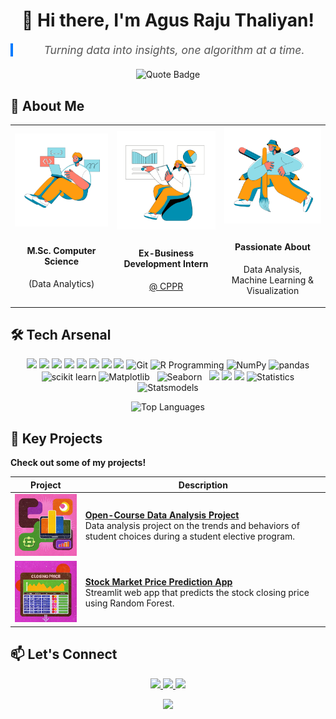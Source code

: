 <h1 align="center">👋 Hi there, I'm Agus Raju Thaliyan!</h1>
<link rel="stylesheet" href="styles.css">

<div align="center">
  <blockquote style="font-size: 1.25em; font-style: italic; color: #555; max-width: 600px; border-left: 4px solid #007bff; padding-left: 16px; margin: 20px auto;">
    Turning data into insights, one algorithm at a time.
  </blockquote>
  
  <img src="https://img.shields.io/badge/-Turning%20data%20into%20insights%2C%20one%20algorithm%20at%20a%20time.-blue?style=for-the-badge&labelColor=black" alt="Quote Badge">
</div>


## 🚀 About Me

<div align="center" class="responsive-image">
  <table>
    <tr>
      <td align="center" width="200">
        <div style="font-size: 40px;"><img src="Resources\Coding 8.png"  ></div>
        <h4>M.Sc. Computer Science</h4> 
        <p>(Data Analytics)</p>
      </td>
      <td align="center" width="200">
        <div style="font-size: 40px;">  <img src="Resources\Analyst.png">
</div>
        <h4>Ex-Business Development Intern </h4>
        <p><a href="https://www.cppr.in/" target="_blank">@ CPPR</a></p>
      </td>
      <td align="center" width="200">
        <div style="font-size: 40px;"><img src="Resources\Artist.png"  ></div>
        <h4>Passionate About</h4>
        <p>Data Analysis,<br>Machine Learning &<br>Visualization</p>
      </td>
    </tr>
  </table>
</div>

## 🛠️ Tech Arsenal

<p align="center">
  <img src="https://img.shields.io/badge/Python-3670A0?style=for-the-badge&logo=python&logoColor=white" />
  <img src="https://img.shields.io/badge/SQL-F80000?style=for-the-badge&logo=oracle&logoColor=white" /> 
  <img src="https://img.shields.io/badge/Data%20Analysis-4CAF50?style=for-the-badge&logo=tableau&logoColor=white" />
  <img src="https://img.shields.io/badge/C%20Programming-FFC107?style=for-the-badge&logo=c&logoColor=white" />
  <img src="https://img.shields.io/badge/Figma-C5CAE9?style=for-the-badge&logo=figma&logoColor=white" />
  <img src="https://img.shields.io/badge/Power%20BI-FFEB3B?style=for-the-badge&logo=power-bi&logoColor=white" />
  <img src="https://img.shields.io/badge/Excel-007BFF?style=for-the-badge&logo=microsoft-excel&logoColor=white" />
  <img src="https://img.shields.io/badge/Canva-E91E63?style=for-the-badge&logo=canva&logoColor=white" />
  <img src="https://img.shields.io/badge/Git-2C3E55?style=for-the-badge&logo=git&logoColor=white" alt="Git" />
  <img src="https://img.shields.io/badge/r%20programming-%2196F0?style=for-the-badge&logo=r&logoColor=white" alt="R Programming" />
  <img src="https://img.shields.io/badge/NumPy-FFC107?style=for-the-badge&logo=numpy&logoColor=white" alt="NumPy" />
  <img src="https://img.shields.io/badge/pandas-007BFF?style=for-the-badge&logo=pandas&logoColor=white" alt="pandas" /> 
  <img src="https://img.shields.io/badge/scikit%20learn-F44336?style=for-the-badge&logo=scikit-learn&logoColor=white" alt="scikit learn" /> 
  <img src="https://img.shields.io/badge/Matplotlib-FF9800?style=for-the-badge&logo=matplotlib&logoColor=white" alt="Matplotlib" />  
  <img src="https://img.shields.io/badge/seaborn-F0027F?style=for-the-badge&logo=seaborn&logoColor=white" alt="Seaborn" />  
  <img src ="https://img.shields.io/badge/Framer-7C3AED?style=for-the-badge&logo=framer&logoColor=white" />
  <img src ="https://img.shields.io/badge/Plotly-%2CA2C3?style=for-the-badge&logo=plotly&logoColor=white" />
  <img src = "https://img.shields.io/badge/jupyter-%280,128,128)?style=for-the-badge&logo=jupyter&logoColor=white" />
  <img src="https://img.shields.io/badge/Statistics-00897B?style=for-the-badge&logo=statistics&logoColor=white" alt="Statistics" />
  <img src="https://img.shields.io/badge/Statsmodels-512DA8?style=for-the-badge&logo=statsmodels&logoColor=white" alt="Statsmodels" />
</p>




<div align="center">

  ![Top Languages](https://github-readme-stats.vercel.app/api/top-langs/?username=agusrajuthaliyan&layout=compact&theme=radical)

</div>

## 📂 Key Projects
**Check out some of my projects!** 

| Project | Description |
|---------|-------------|
| ![Project 1](Resources/proj1.png) | **[Open-Course Data Analysis Project](https://github.com/agusrajuthaliyan/Open-Course-Data-Analysis-Project)**<br>Data analysis project on the trends and behaviors of student choices during a student elective program. |
| ![Project 2](Resources/proj2.png) | **[Stock Market Price Prediction App](https://github.com/agusrajuthaliyan/Stock-Price-Prediction-App)**<br>Streamlit web app that predicts the stock closing price using Random Forest. |



## 📫 **Let's Connect**
<p align="center">
  <a href="https://www.linkedin.com/in/agusrajuthaliyan/">
    <img src="https://img.shields.io/badge/-LinkedIn-blue?style=for-the-badge&logo=Linkedin&logoColor=white" />
  </a>
  <a href="https://github.com/agusrajuthaliyan">
    <img src="https://img.shields.io/badge/-GitHub-181717?style=for-the-badge&logo=github" />
  </a>
  <a href="mailto:agusraju43@gmail.com">
    <img src="https://img.shields.io/badge/-Email-D14836?style=for-the-badge&logo=gmail&logoColor=white" />
  </a>
</p>
<p align="center">
  <img src="https://komarev.com/ghpvc/?username=agusrajuthaliyan&color=blue&style=flat-square&label=Profile+Views" />
</p>